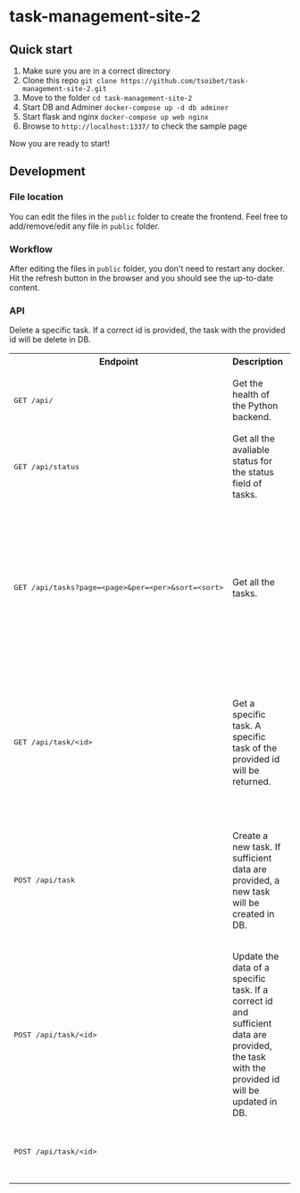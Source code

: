 # task-management-site-2
## Quick start
1. Make sure you are in a correct directory
2. Clone this repo `
git clone https://github.com/tsoibet/task-management-site-2.git
` 
3. Move to the folder `cd task-management-site-2`
3. Start DB and Adminer `docker-compose up -d db adminer`
4. Start flask and nginx `docker-compose up web nginx`
5. Browse to `http://localhost:1337/` to check the sample page

Now you are ready to start!

## Development
### File location
You can edit the files in the `public` folder to create the frontend. Feel free to add/remove/edit any file in `public` folder.

### Workflow
After editing the files in `public` folder, you don't need to restart any docker. Hit the refresh button in the browser and you should see the up-to-date content.

### API
<table>
<tr><th>Endpoint</th><th>Description</th><th>Request</th><th>Respond</th></tr>
<tr>
<td>
<pre>
GET /api/
</pre>
</td>
<td>
Get the health of the Python backend.
</td>
<td>
-
</td>
<td>
If the backend works normally, you will see a JSON object:
<pre>
{
  "server_time": {SERVER_TIME},
  "status": "ok"
}
</pre></td>
</tr>

<tr>
<td>
<pre>
GET /api/status
</pre>
</td>
<td>
Get all the avaliable status for the status field of tasks. 
</td>
<td>
-
</td>
<td>
In JSON array format:
<pre>
[&lt;STATUS_1&gt;,&lt;STATUS_2&gt;,&lt;STATUS_3&gt;]
</pre></td>
</tr>

<tr>
<td>
<pre>
GET /api/tasks?page=&lt;page&gt;&per=&lt;per&gt;&sort=&lt;sort&gt;
</pre>
</td>
<td>
Get all the tasks.
</td>
<td>
Accept query parameters:

<pre>
page:int - To specify the page of result.
per:int - To specify the number of result per page.
sort:string`"status" or "priority" or "deadline"` - To specify the order of the result.
</pre>
</td>
<td>
In JSON object format:
<pre>
{
  "status": "ok",
  "total": &lt;TOTAL_NUMBER_OF_RESULT:int&gt;,
  "tasks": [
    {
      "created_at": &lt;TASK_CREATED_TIME:string`yyyy-mm-ddTHH:mm:ss`&gt;,
      "deadline": &lt;TASK_DEADLINE_TIME:string`yyyy-mm-ddTHH:mm:ss`&gt;,
      "deadlineness": &lt;HAVE_DEADLINE_INDICATOR:boolean&gt;,
      "detail": &lt;TASK_DETAIL:string&gt;,
      "id": &lt;TASK_ID:int&gt;,
      "priority": &lt;TASK_PRIORITY:int&gt;,
      "status": &lt;TASK_STATUS:ref`/status/`&gt;,
      "title": &lt;TASK_TITLE:string&gt;
    },
    {...
  ]
}
</pre></td>
</tr>

<tr>
<td>
<pre>
GET /api/task/&lt;id&gt;
</pre>
</td>
<td>
Get a specific task. A specific task of the provided id will be returned.
</td>
<td>
Accept path parameters:

<pre>
id:int - To specify the id of task.
</pre>
</td>
<td>
In JSON object format:
<pre>
{
  "status": "ok",
  "tasks": {
    "created_at": &lt;TASK_CREATED_TIME:string`yyyy-mm-ddTHH:mm:ss`&gt;,
    "deadline": &lt;TASK_DEADLINE_TIME:string`yyyy-mm-ddTHH:mm:ss`&gt;,
    "deadlineness": &lt;HAVE_DEADLINE_INDICATOR:boolean&gt;,
    "detail": &lt;TASK_DETAIL:string&gt;,
    "id": &lt;TASK_ID:int&gt;,
    "priority": &lt;TASK_PRIORITY:int&gt;,
    "status": &lt;TASK_STATUS:ref`/status/`&gt;,
    "title": &lt;TASK_TITLE:string&gt;
  }
}
</pre></td>
</tr>

<tr>
<td>
<pre>
POST /api/task
</pre>
</td>
<td>
Create a new task. If sufficient data are provided, a new task will be created in DB.
</td>
<td>
Accept request body parameters, a task in JSON object format:

<pre>
{
  "deadline": &lt;TASK_DEADLINE_TIME:string`yyyy-mm-ddTHH:mm:ss`, required if deadlineness is true&gt;,
  "deadlineness": &lt;HAVE_DEADLINE_INDICATOR:boolean, required &gt;,
  "detail": &lt;TASK_DETAIL:string, required &gt;,
  "priority": &lt;TASK_PRIORITY:int, required &gt;,
  "status": &lt;TASK_STATUS:ref`/status/`, required &gt;,
  "title": &lt;TASK_TITLE:string, required &gt;
}
</pre>
</td>
<td>
The created task will be return, in JSON object format:
<pre>
{
  "status": "ok",
  "tasks": {
    "created_at": &lt;TASK_CREATED_TIME:string`yyyy-mm-ddTHH:mm:ss`&gt;,
    "deadline": &lt;TASK_DEADLINE_TIME:string`yyyy-mm-ddTHH:mm:ss`&gt;,
    "deadlineness": &lt;HAVE_DEADLINE_INDICATOR:boolean&gt;,
    "detail": &lt;TASK_DETAIL:string&gt;,
    "id": &lt;TASK_ID:int&gt;,
    "priority": &lt;TASK_PRIORITY:int&gt;,
    "status": &lt;TASK_STATUS:ref`/status/`&gt;,
    "title": &lt;TASK_TITLE:string&gt;
  }
}
</pre></td>
</tr>

<tr>
<td>
<pre>
POST /api/task/&lt;id&gt;
</pre>
</td>
<td>
Update the data of a specific task. If a correct id and sufficient data are provided, the task with the provided id will be updated in DB.
</td>
<td>
Accept path parameters and request body parameters, a task in JSON object format:

<pre>
id:int - To specify the id of task.
</pre>

<pre>
{
  "deadline": &lt;TASK_DEADLINE_TIME:string`yyyy-mm-ddTHH:mm:ss`, required if deadlineness is true&gt;,
  "deadlineness": &lt;HAVE_DEADLINE_INDICATOR:boolean, required &gt;,
  "detail": &lt;TASK_DETAIL:string, required &gt;,
  "priority": &lt;TASK_PRIORITY:int, required &gt;,
  "status": &lt;TASK_STATUS:ref`/status/`, required &gt;,
  "title": &lt;TASK_TITLE:string, required &gt;
}
</pre>
</td>
<td>
The updated task will be return, in JSON object format:
<pre>
{
  "status": "ok",
  "tasks": {
    "created_at": &lt;TASK_CREATED_TIME:string`yyyy-mm-ddTHH:mm:ss`&gt;,
    "deadline": &lt;TASK_DEADLINE_TIME:string`yyyy-mm-ddTHH:mm:ss`&gt;,
    "deadlineness": &lt;HAVE_DEADLINE_INDICATOR:boolean&gt;,
    "detail": &lt;TASK_DETAIL:string&gt;,
    "id": &lt;TASK_ID:int&gt;,
    "priority": &lt;TASK_PRIORITY:int&gt;,
    "status": &lt;TASK_STATUS:ref`/status/`&gt;,
    "title": &lt;TASK_TITLE:string&gt;
  }
}
</pre></td>
</tr>

<tr>
<td>
<pre>
POST /api/task/&lt;id&gt;
</pre>
</td>
Delete a specific task. If a correct id is provided, the task with the provided id will be delete in DB.
<td>
</td>
<td>
Accept path parameters:

<pre>
id:int - To specify the id of task.
</pre>
</td>
<td>
The id of the deleted task will be return, in JSON object format:
<pre>
{
  "status": "ok",
  "id": &lt;TASK_ID:int&gt;
}
</pre></td>
</tr>
</table>

